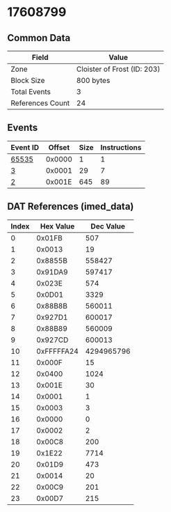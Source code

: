 # 17608799

## Common Data

| Field            | Value                       |
|------------------|-----------------------------|
| Zone             | Cloister of Frost (ID: 203) |
| Block Size       | 800 bytes                   |
| Total Events     | 3                           |
| References Count | 24                          |

## Events

| Event ID            | Offset   |   Size |   Instructions |
|---------------------|----------|--------|----------------|
| [65535](./65535.md) | 0x0000   |      1 |              1 |
| [3](./3.md)         | 0x0001   |     29 |              7 |
| [2](./2.md)         | 0x001E   |    645 |             89 |

## DAT References (imed_data)

|   Index | Hex Value   |   Dec Value |
|---------|-------------|-------------|
|       0 | 0x01FB      |         507 |
|       1 | 0x0013      |          19 |
|       2 | 0x8855B     |      558427 |
|       3 | 0x91DA9     |      597417 |
|       4 | 0x023E      |         574 |
|       5 | 0x0D01      |        3329 |
|       6 | 0x88B8B     |      560011 |
|       7 | 0x927D1     |      600017 |
|       8 | 0x88B89     |      560009 |
|       9 | 0x927CD     |      600013 |
|      10 | 0xFFFFFA24  |  4294965796 |
|      11 | 0x000F      |          15 |
|      12 | 0x0400      |        1024 |
|      13 | 0x001E      |          30 |
|      14 | 0x0001      |           1 |
|      15 | 0x0003      |           3 |
|      16 | 0x0000      |           0 |
|      17 | 0x0002      |           2 |
|      18 | 0x00C8      |         200 |
|      19 | 0x1E22      |        7714 |
|      20 | 0x01D9      |         473 |
|      21 | 0x0014      |          20 |
|      22 | 0x00C9      |         201 |
|      23 | 0x00D7      |         215 |
